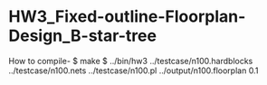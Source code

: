 # HW3_Fixed-outline-Floorplan-Design_B-star-tree
How to compile-
$ make
$ ../bin/hw3 ../testcase/n100.hardblocks ../testcase/n100.nets ../testcase/n100.pl ../output/n100.floorplan 0.1
